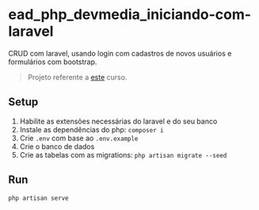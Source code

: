 # ead_php_devmedia_iniciando-com-laravel

CRUD com laravel, usando login com cadastros de novos usuários e formulários com bootstrap.

> Projeto referente a [este](https://www.devmedia.com.br/curso/curso-de-laravel/451) curso.

## Setup

1. Habilite as extensões necessárias do laravel e do seu banco
2. Instale as dependências do php: ``composer i``
3. Crie `.env` com base ao `.env.example`
4. Crie o banco de dados
5. Crie as tabelas com as migrations: ``php artisan migrate --seed``

## Run

```sh
php artisan serve
```
